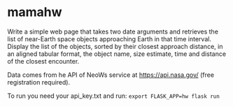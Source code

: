 # mamahw

Write a simple web page that takes two date arguments and retrieves the list of near-Earth space objects approaching Earth in that time interval.
Display the list of the objects, sorted by their closest approach distance, in an aligned tabular format, the object name,
size estimate, time and distance of the closest encounter.

Data comes from he API of NeoWs service at https://api.nasa.gov/ (free registration required).



To run you need your api_key.txt and run:
`export FLASK_APP=hw
flask run`

